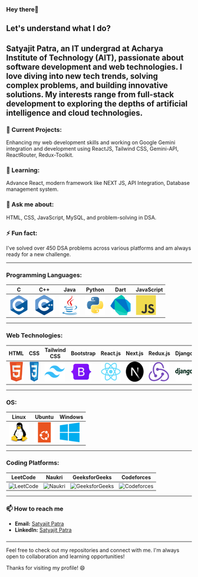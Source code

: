 ### Hey there👋
## Let's understand what I do? 

Satyajit Patra, an IT undergrad at Acharya Institute of Technology (AIT), passionate about software development and web technologies. I love diving into new tech trends, solving complex problems, and building innovative solutions. My interests range from full-stack development to exploring the depths of artificial intelligence and cloud technologies. 
---
### 🔭 Current Projects: 
Enhancing my web development skills and working on Google Gemini integration and development using ReactJS, Tailwind CSS, Gemini-API, ReactRouter, Redux-Toolkit.

### 🌱 Learning: 
Advance React, modern framework like NEXT JS, API Integration, Database management system. 

### 💬 Ask me about:
HTML, CSS, JavaScript, MySQL, and problem-solving in DSA.

### ⚡ Fun fact: 
I've solved over 450 DSA problems across various platforms and am always ready for a new challenge.

---

### Programming Languages:

| C | C++ | Java | Python | Dart | JavaScript |
|---|-----|------|--------|------|------------|
| <img src="https://github.com/devicons/devicon/blob/master/icons/c/c-original.svg" title="C" alt="C" width="55" height="55"/> | <img src="https://github.com/devicons/devicon/blob/master/icons/cplusplus/cplusplus-original.svg" title="C++" alt="C++" width="55" height="55"/> | <img src="https://github.com/devicons/devicon/blob/master/icons/java/java-original.svg" title="Java" alt="Java" width="55" height="55"/> | <img src="https://github.com/devicons/devicon/blob/master/icons/python/python-original.svg" title="Python" alt="Python" width="55" height="55"/> | <img src="https://github.com/devicons/devicon/blob/master/icons/dart/dart-original.svg" title="Dart" alt="Dart" width="55" height="55"/> | <img src="https://github.com/devicons/devicon/blob/master/icons/javascript/javascript-original.svg" title="JavaScript" alt="JavaScript" width="55" height="55"/> |

---

### Web Technologies:

| HTML | CSS | Tailwind CSS | Bootstrap | React.js | Next.js | Redux.js | Django |
|------|-----|--------------|-----------|----------|---------|----------|--------|
| <img src="https://github.com/devicons/devicon/blob/master/icons/html5/html5-original.svg" title="HTML5" alt="HTML5" width="55" height="55"/> | <img src="https://github.com/devicons/devicon/blob/master/icons/css3/css3-original.svg" title="CSS3" alt="CSS3" width="55" height="55"/> | <img src="https://github.com/devicons/devicon/blob/master/icons/tailwindcss/tailwindcss-original.svg" title="Tailwind CSS" alt="Tailwind CSS" width="55" height="55"/> | <img src="https://github.com/devicons/devicon/blob/master/icons/bootstrap/bootstrap-original.svg" title="Bootstrap" alt="Bootstrap" width="55" height="55"/> | <img src="https://github.com/devicons/devicon/blob/master/icons/react/react-original.svg" title="React.js" alt="React.js" width="55" height="55"/> | <img src="https://github.com/devicons/devicon/blob/master/icons/nextjs/nextjs-original.svg" title="Next.js" alt="Next.js" width="55" height="55"/> | <img src="https://github.com/devicons/devicon/blob/master/icons/redux/redux-original.svg" title="Redux.js" alt="Redux.js" width="55" height="55"/> | <img src="https://github.com/devicons/devicon/blob/master/icons/django/django-plain-wordmark.svg" title="Django" alt="Django" width="55" height="55"/> |

---

### OS:

| Linux | Ubuntu | Windows |
|----------|----------|----------|
| <img src="https://github.com/devicons/devicon/blob/master/icons/linux/linux-original.svg" title="Linux" alt="Linux" width="55" height="55"/> | <img src="https://github.com/devicons/devicon/blob/master/icons/ubuntu/ubuntu-original.svg" title="Ubuntu" alt="Ubuntu" width="55" height="55"/> | <img src="https://github.com/devicons/devicon/blob/master/icons/windows8/windows8-original.svg" title="Windows" alt="Windows" width="55" height="55"/> |

---

### Coding Platforms:

| LeetCode | Naukri | GeeksforGeeks | Codeforces |
|----------|------------|---------------|------------|
| <img src="https://upload.wikimedia.org/wikipedia/commons/1/19/LeetCode_logo_black.png" title="LeetCode" alt="LeetCode" width="55" height="55"/> | <img src="https://static.naukri.com/s/4/100/i/naukri_Logo.png" title="Naukri" alt="Naukri" width="120" height="55"/> | <img src="https://upload.wikimedia.org/wikipedia/commons/4/43/GeeksforGeeks.svg" title="GeeksforGeeks" alt="GeeksforGeeks" width="55" height="55"/> | <img src="https://sta.codeforces.com/s/22103/images/codeforces-logo-with-telegram.png" title="Codeforces" alt="Codeforces" width="100" height="55"/> |



---

### 📫 How to reach me

- **Email:** [Satyajit Patra](satyajitpatra4002@gmail.com)
- **LinkedIn:** [Satyajit Patra](https://www.linkedin.com/in/satyajit-patra-b0801a242/)

### 
---
Feel free to check out my repositories and connect with me. I'm always open to collaboration and learning opportunities!

Thanks for visiting my profile! 😄
